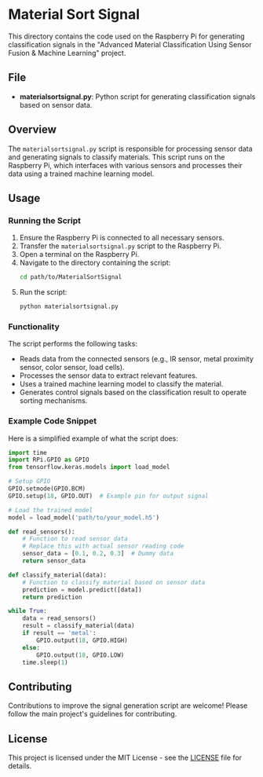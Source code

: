# Material Sort Signal

This directory contains the code used on the Raspberry Pi for generating classification signals in the "Advanced Material Classification Using Sensor Fusion & Machine Learning" project.

## File

- **materialsortsignal.py**: Python script for generating classification signals based on sensor data.

## Overview

The `materialsortsignal.py` script is responsible for processing sensor data and generating signals to classify materials. This script runs on the Raspberry Pi, which interfaces with various sensors and processes their data using a trained machine learning model.

## Usage

### Running the Script

1. Ensure the Raspberry Pi is connected to all necessary sensors.
2. Transfer the `materialsortsignal.py` script to the Raspberry Pi.
3. Open a terminal on the Raspberry Pi.
4. Navigate to the directory containing the script:
   ```bash
   cd path/to/MaterialSortSignal
   ```
5. Run the script:
   ```bash
   python materialsortsignal.py
   ```

### Functionality

The script performs the following tasks:
- Reads data from the connected sensors (e.g., IR sensor, metal proximity sensor, color sensor, load cells).
- Processes the sensor data to extract relevant features.
- Uses a trained machine learning model to classify the material.
- Generates control signals based on the classification result to operate sorting mechanisms.

### Example Code Snippet

Here is a simplified example of what the script does:

```python
import time
import RPi.GPIO as GPIO
from tensorflow.keras.models import load_model

# Setup GPIO
GPIO.setmode(GPIO.BCM)
GPIO.setup(18, GPIO.OUT)  # Example pin for output signal

# Load the trained model
model = load_model('path/to/your_model.h5')

def read_sensors():
    # Function to read sensor data
    # Replace this with actual sensor reading code
    sensor_data = [0.1, 0.2, 0.3]  # Dummy data
    return sensor_data

def classify_material(data):
    # Function to classify material based on sensor data
    prediction = model.predict([data])
    return prediction

while True:
    data = read_sensors()
    result = classify_material(data)
    if result == 'metal':
        GPIO.output(18, GPIO.HIGH)
    else:
        GPIO.output(18, GPIO.LOW)
    time.sleep(1)
```

## Contributing

Contributions to improve the signal generation script are welcome! Please follow the main project's guidelines for contributing.

## License

This project is licensed under the MIT License - see the [LICENSE](https://github.com/Zulqarnain-10/Advanced-Material-Classification-Using-Sensor-Fusion-Machine-Learning/blob/main/LICENSE.txt) file for details.
